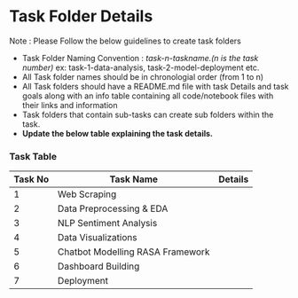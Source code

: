 # Task Folder Details

Note : Please Follow the below guidelines to create task folders
- Task Folder Naming Convention : _task-n-taskname.(n is the task number)_  ex: task-1-data-analysis, task-2-model-deployment etc.
- All Task folder names should be in chronologial order (from 1 to n)
- All Task folders should have a README.md file with task Details and task goals along with an info table containing all code/notebook files with their links and information
- Task folders that contain sub-tasks can create sub folders within the task.
- __Update the below table explaining the task details.__

### Task Table

| Task No| Task Name | Details |
|-|-|-|
|1| Web Scraping |         |
|2| Data Preprocessing & EDA |         |
|3| NLP Sentiment Analysis |         |
|4| Data Visualizations |         |
|5| Chatbot Modelling RASA Framework |          |
|6| Dashboard Building |          |
|7| Deployment |          |
